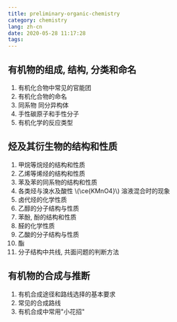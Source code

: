 ```yaml
---
title: preliminary-organic-chemistry
category: chemistry
lang: zh-cn
date: 2020-05-28 11:17:28
tags:
---
```


## 有机物的组成, 结构, 分类和命名

1. 有机化合物中常见的官能团
2. 有机化合物的命名
3. 同系物 同分异构体
4. 手性碳原子和手性分子
5. 有机化学的反应类型

## 烃及其衍生物的结构和性质

1. 甲烷等烷烃的结构和性质
2. 乙烯等烯烃的结构和性质
3. 苯及苯的同系物的结构和性质
4. 各类烃与溴水及酸性 \\(\ce{KMnO4}\\) 溶液混合时的现象
5. 卤代烃的化学性质
6. 乙醇的分子结构与性质
7. 苯酚, 酚的结构和性质
8. 醛的化学性质
9. 乙酸的分子结构与性质
10. 酯
11. 分子结构中共线, 共面问题的判断方法

## 有机物的合成与推断

1. 有机合成途径和路线选择的基本要求
2. 常见的合成路线
3. 有机合成中常用"小花招"
